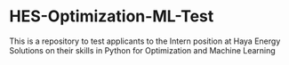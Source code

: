# HES-Optimization-ML-Test

This is a repository to test applicants to the Intern position at Haya Energy Solutions on their skills in Python for Optimization and Machine Learning